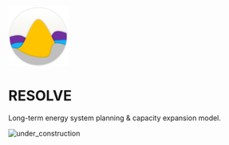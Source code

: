 <picture>
  <source media="(prefers-color-scheme: dark)" srcset="./docs/source/_static/logos/resolve-dark.svg">
  <source media="(prefers-color-scheme: light)" srcset="./docs/source/_static/logos/resolve-light.svg">
  <img alt="Hashnode logo" src="./docs/source/_static/logos/resolve-light.svg" height="120">
</picture>


# RESOLVE
Long-term energy system planning & capacity expansion model.

![under_construction](https://badgen.net/static/under/construction/red)